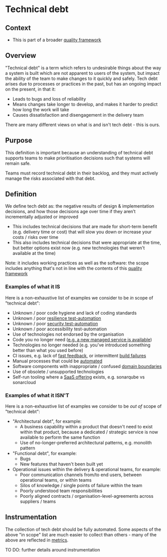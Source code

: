 # Technical debt

## Context

* This is part of a broader [quality framework](README.md)

## Overview

"Technical debt" is a term which refers to undesirable things about the way a system is built which are not apparent to users of the system, but impact the ability of the team to make changes to it quickly and safely. Tech debt arises due to processes or practices in the past, but has an ongoing impact on the present, in that it:

*	Leads to bugs and loss of reliability
*	Means changes take longer to develop, and makes it harder to predict how long the work will take
*	Causes dissatisfaction and disengagement in the delivery team

There are many different views on what is and isn't tech debt - this is ours.

## Purpose

This definition is important because an understanding of technical debt supports teams to make prioritisation decisions such that systems will remain safe.

Teams must record technical debt in their backlog, and they must actively manage the risks associated with that debt.

## Definition

We define tech debt as: the negative results of design & implementation decisions, and how those decisions age over time if they aren’t incrementally adjusted or improved

* This includes technical decisions that are made for short-term benefit (e.g. delivery time or cost) that will slow you down or increase your costs / risks over time
* This also includes technical decisions that were appropriate at the time, but better options exist now (e.g. new technologies that weren't available at the time)

Note: it includes working practices as well as the software: the scope includes anything that's not in line with the contents of this [quality framework](README.md)

### Examples of what it IS

Here is a non-exhaustive list of examples we consider to be *in* scope of "technical debt":

* Unknown / poor code hygiene and lack of coding standards
* Unknown / poor [resilience test-automation](practices/service-reliability.md)
* Unknown / poor [security test-automation](practices/security.md)
* Unknown / poor accessibility test-automation
* Use of technologies not endorsed by the organisation
* Code you no longer need ([e.g. a new managed service is available](patterns/outsource-bottom-up.md))
* Technologies no longer needed (e.g. you've introduced something better than what you used before)
* CI issues, e.g. lack of [fast feedback](patterns/fast-feedback.md), or intermittent [build failures](practices/continuous-integration.md)
* Manual processes that could be [automated](patterns/automate-everything.md)
* Software components with inappropriate / confused [domain boundaries](patterns/architect-for-flow.md)
* Use of obsolete / unsupported technologies
* Self-run tooling where a [SaaS offering](patterns/outsource-bottom-up.md) exists, e.g. sonarqube vs sonarcloud

### Examples of what it ISN'T

Here is a non-exhaustive list of examples we consider to be *out of* scope of "technical debt":

* "Architectural debt", for example:
  * A business capability within a product that doesn't need to exist within that product, because a dedicated / strategic service is now available to perform the same function
  * Use of no-longer-preferred architectural patterns, e.g. monolith pattern
* "Functional debt", for example:
  * Bugs
  * New features that haven't been built yet
* Operational issues within the delivery & operational teams, for example:
  * Poor communication channels from/to end users, between operational teams, or within teams
  * Silos of knowledge / single points of failure within the team
  * Poorly understood team responsibilities
  * Poorly aligned contracts / organisation-level-agreements across suppliers / teams

## Instrumentation

The collection of tech debt should be fully automated. Some aspects of the above "in scope" list are much easier to collect than others - many of the above are reflected in [metrics](insights/metrics.md).

TO DO: further details around instrumentation
